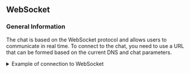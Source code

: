 ## WebSocket

### General Information

The chat is based on the WebSocket protocol and allows users to communicate in real time.
To connect to the chat, you need to use a URL that can be formed based on the current DNS and chat parameters.

<details>
<summary markdown="span">Example of connection to WebSocket</summary>

`ws://<CURRENT_DNS>/ws/chats/<ID>/?token=<JWT_TOKEN>`

where:

- `<CURRENT_DNS>` - The fully qualified domain name or IP address of your server.
- `<ID>` - Unique chat ID.
- `<JWT_TOKEN>` - JSON Web Token, which is used to authenticate the user. This token is generated by the server when the user logs in.

examples:

`ws://<CURRENT_DNS>/ws/chats/<ID>/?token=<JWT_TOKEN>` 
`ws://<CURRENT_DNS>/ws/chats/<ID>/?token=<JWT_TOKEN>`

</details>
